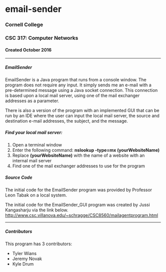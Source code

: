 # email-sender  
### Cornell College
### CSC 317: Computer Networks
#### Created October 2016

***

##### EmailSender
EmailSender is a Java program that runs from a console window. The program does not require any input. It simply sends me an e-mail with a pre-determined message using a Java socket connection. This connection is based upon a local mail server, using one of the mail exchanger addresses as a parameter. 

There is also a version of the program with an implemented GUI that can be run by an IDE where the user can input the local mail server, the source and destination e-mail addresses, the subject, and the message.

##### Find your local mail server:
1. Open a terminal window
2. Enter the following command: **nslookup -type=mx (yourWebsiteName)**
3. Replace **(yourWebsiteName)** with the name of a website with an internal mail server
4. Find one of the mail exchanger addresses to use for the program

##### Source Code
The initial code for the EmailSender program was provided by Professor Leon Tabak on a local system.

The initial code for the EmailSender_GUI program was created by Jussi Kangasharju via the link below.
http://www.csc.villanova.edu/~schragge/CSC8560/mailagentprogram.html

***

##### Contributors
This program has 3 contributors:
* Tyler Wians
* Jeremy Novak
* Kyle Drum
